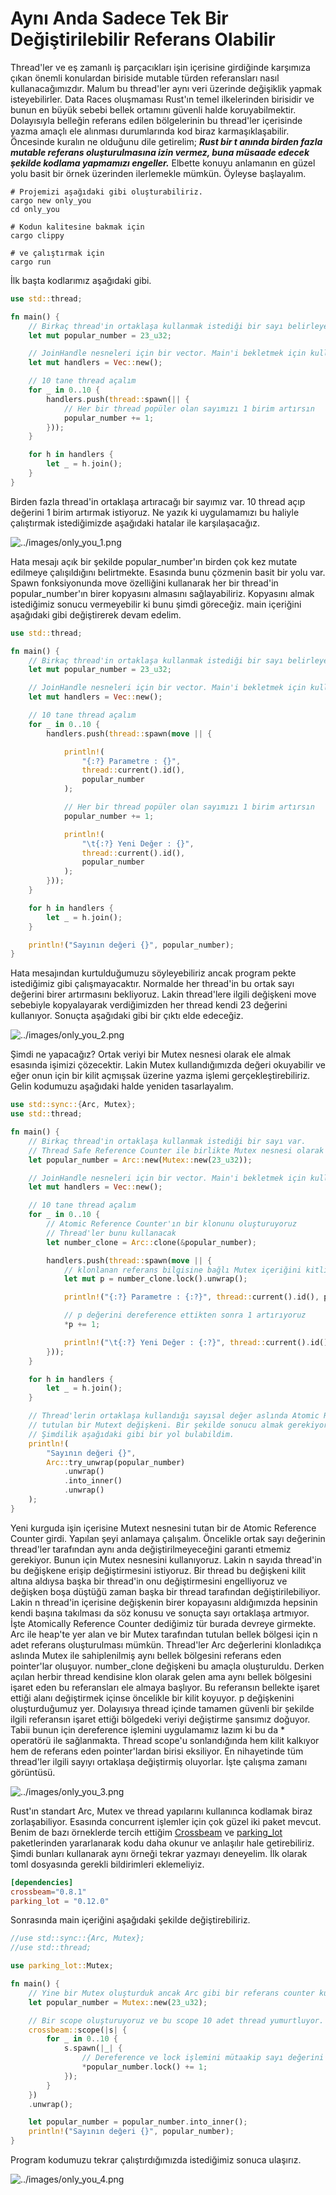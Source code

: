 # Aynı Anda Sadece Tek Bir Değiştirilebilir Referans Olabilir

Thread'ler ve eş zamanlı iş parçacıkları işin içerisine girdiğinde karşımıza çıkan önemli konulardan biriside mutable türden referansları nasıl kullanacağımızdır. Malum bu thread'ler aynı veri üzerinde değişiklik yapmak isteyebilirler. Data Races oluşmaması Rust'ın temel ilkelerinden birisidir ve bunun en büyük sebebi bellek ortamını güvenli halde koruyabilmektir. Dolayısıyla belleğin referans edilen bölgelerinin bu thread'ler içerisinde yazma amaçlı ele alınması durumlarında kod biraz karmaşıklaşabilir. Öncesinde kuralın ne olduğunu dile getirelim; ___Rust bir t anında birden fazla mutable referans oluşturulmasına izin vermez, buna müsaade edecek şekilde kodlama yapmamızı engeller.___ Elbette konuyu anlamanın en güzel yolu basit bir örnek üzerinden ilerlemekle mümkün. Öyleyse başlayalım.

```shell
# Projemizi aşağıdaki gibi oluşturabiliriz.
cargo new only_you
cd only_you

# Kodun kalitesine bakmak için
cargo clippy

# ve çalıştırmak için 
cargo run
```

İlk başta kodlarımız aşağıdaki gibi.

```rust
use std::thread;

fn main() {
    // Birkaç thread'in ortaklaşa kullanmak istediği bir sayı belirleyelim.
    let mut popular_number = 23_u32;

    // JoinHandle nesneleri için bir vector. Main'i bekletmek için kullanırız.
    let mut handlers = Vec::new();

    // 10 tane thread açalım
    for _ in 0..10 {
        handlers.push(thread::spawn(|| {
            // Her bir thread popüler olan sayımızı 1 birim artırsın
            popular_number += 1;
        }));
    }

    for h in handlers {
        let _ = h.join();
    }
}
```

Birden fazla thread'in ortaklaşa artıracağı bir sayımız var. 10 thread açıp değerini 1 birim artırmak istiyoruz. Ne yazık ki uygulamamızı bu haliyle çalıştırmak istediğimizde aşağıdaki hatalar ile karşılaşacağız.

![../images/only_you_1.png](../images/only_you_1.png)

Hata mesajı açık bir şekilde popular_number'ın birden çok kez mutate edilmeye çalışıldığını belirtmekte. Esasında bunu çözmenin basit bir yolu var. Spawn fonksiyonunda move özelliğini kullanarak her bir thread'in popular_number'ın birer kopyasını almasını sağlayabiliriz. Kopyasını almak istediğimiz sonucu vermeyebilir ki bunu şimdi göreceğiz. main içeriğini aşağıdaki gibi değiştirerek devam edelim.

```rust
use std::thread;

fn main() {
    // Birkaç thread'in ortaklaşa kullanmak istediği bir sayı belirleyelim.
    let mut popular_number = 23_u32;

    // JoinHandle nesneleri için bir vector. Main'i bekletmek için kullanırız.
    let mut handlers = Vec::new();

    // 10 tane thread açalım
    for _ in 0..10 {
        handlers.push(thread::spawn(move || {

            println!(
                "{:?} Parametre : {}",
                thread::current().id(),
                popular_number
            );

            // Her bir thread popüler olan sayımızı 1 birim artırsın
            popular_number += 1;

            println!(
                "\t{:?} Yeni Değer : {}",
                thread::current().id(),
                popular_number
            );
        }));
    }

    for h in handlers {
        let _ = h.join();
    }

    println!("Sayının değeri {}", popular_number);
}
```

Hata mesajından kurtulduğumuzu söyleyebiliriz ancak program pekte istediğimiz gibi çalışmayacaktır. Normalde her thread'in bu ortak sayı değerini birer artırmasını bekliyoruz. Lakin thread'lere ilgili değişkeni move sebebiyle kopyalayarak verdiğimizden her thread kendi 23 değerini kullanıyor. Sonuçta aşağıdaki gibi bir çıktı elde edeceğiz.

![../images/only_you_2.png](../images/only_you_2.png)

Şimdi ne yapacağız? Ortak veriyi bir Mutex nesnesi olarak ele almak esasında işimizi çözecektir. Lakin Mutex kullandığımızda değeri okuyabilir ve eğer onun için bir kilit açmışsak üzerine yazma işlemi gerçekleştirebiliriz. Gelin kodumuzu aşağıdaki halde yeniden tasarlayalım.

```rust
use std::sync::{Arc, Mutex};
use std::thread;

fn main() {
    // Birkaç thread'in ortaklaşa kullanmak istediği bir sayı var.
    // Thread Safe Reference Counter ile birlikte Mutex nesnesi olarak oluşturuyoruz
    let popular_number = Arc::new(Mutex::new(23_u32));

    // JoinHandle nesneleri için bir vector. Main'i bekletmek için kullanırız.
    let mut handlers = Vec::new();

    // 10 tane thread açalım
    for _ in 0..10 {
        // Atomic Reference Counter'ın bir klonunu oluşturuyoruz
        // Thread'ler bunu kullanacak
        let number_clone = Arc::clone(&popular_number);

        handlers.push(thread::spawn(move || {
            // klonlanan referans bilgisine bağlı Mutex içeriğini kitliyoruz
            let mut p = number_clone.lock().unwrap();

            println!("{:?} Parametre : {:?}", thread::current().id(), p);

            // p değerini dereference ettikten sonra 1 artırıyoruz
            *p += 1;

            println!("\t{:?} Yeni Değer : {:?}", thread::current().id(), p);
        }));
    }

    for h in handlers {
        let _ = h.join();
    }

    // Thread'lerin ortaklaşa kullandığı sayısal değer aslında Atomic Reference Counter tarafından
    // tutulan bir Mutext değişkeni. Bir şekilde sonucu almak gerekiyor.
    // Şimdilik aşağıdaki gibi bir yol bulabildim.
    println!(
        "Sayının değeri {}",
        Arc::try_unwrap(popular_number)
            .unwrap()
            .into_inner()
            .unwrap()
    );
}
```
Yeni kurguda işin içerisine Mutext nesnesini tutan bir de Atomic Reference Counter girdi. Yapılan şeyi anlamaya çalışalım. Öncelikle ortak sayı değerinin thread'ler tarafından aynı anda değiştirilmeyeceğini garanti etmemiz gerekiyor. Bunun için Mutex nesnesini kullanıyoruz. Lakin n sayıda thread'in bu değişkene erişip değiştirmesini istiyoruz. Bir thread bu değişkeni kilit altına aldıysa başka bir thread'in onu değiştirmesini engelliyoruz ve değişken boşa düştüğü zaman başka bir thread tarafından değiştirilebiliyor. Lakin n thread'in içerisine değişkenin birer kopayasını aldığımızda hepsinin kendi başına takılması da söz konusu ve sonuçta sayı ortaklaşa artmıyor. İşte Atomically Reference Counter dediğimiz tür burada devreye girmekte. Arc ile heap'te yer alan ve bir Mutex tarafından tutulan bellek bölgesi için n adet referans oluşturulması mümkün. Thread'ler Arc değerlerini klonladıkça aslında Mutex ile sahiplenilmiş aynı bellek bölgesini referans eden pointer'lar oluşuyor. number_clone değişkeni bu amaçla oluşturuldu. Derken açılan herbir thread kendisine klon olarak gelen ama aynı bellek bölgesini işaret eden bu referansları ele almaya başlıyor. Bu referansın bellekte işaret ettiği alanı değiştirmek içinse öncelikle bir kilit koyuyor. p değişkenini oluşturduğumuz yer. Dolayısıya thread içinde tamamen güvenli bir şekilde ilgili referansın işaret ettiği bölgedeki veriyi değiştirme şansımız doğuyor. Tabii bunun için dereference işlemini uygulamamız lazım ki bu da * operatörü ile sağlanmakta. Thread scope'u sonlandığında hem kilit kalkıyor hem de referans eden pointer'lardan birisi eksiliyor. En nihayetinde tüm thread'ler ilgili sayıyı ortaklaşa değiştirmiş oluyorlar. İşte çalışma zamanı görüntüsü.

![../images/only_you_3.png](../images/only_you_3.png)

Rust'ın standart Arc, Mutex ve thread yapılarını kullanınca kodlamak biraz zorlaşabiliyor. Esasında concurrent işlemler için çok güzel iki paket mevcut. Benim de bazı örneklerde tercih ettiğim [Crossbeam](https://crates.io/crates/crossbeam) ve [parking_lot](https://crates.io/crates/parking_lot) paketlerinden yararlanarak kodu daha okunur ve anlaşılır hale getirebiliriz. Şimdi bunları kullanarak aynı örneği tekrar yazmayı deneyelim. İlk olarak toml dosyasında gerekli bildirimleri eklemeliyiz.

```toml
[dependencies]
crossbeam="0.8.1"
parking_lot = "0.12.0"
```

Sonrasında main içeriğini aşağıdaki şekilde değiştirebiliriz.

```rust
//use std::sync::{Arc, Mutex};
//use std::thread;

use parking_lot::Mutex;

fn main() {
    // Yine bir Mutex oluşturduk ancak Arc gibi bir referans counter kullanmadık
    let popular_number = Mutex::new(23_u32);

    // Bir scope oluşturuyoruz ve bu scope 10 adet thread yumurtluyor.
    crossbeam::scope(|s| {
        for _ in 0..10 {
            s.spawn(|_| {
                // Dereference ve lock işlemini mütaakip sayı değerini bir artırıyoruz
                *popular_number.lock() += 1;
            });
        }
    })
    .unwrap();

    let popular_number = popular_number.into_inner();
    println!("Sayının değeri {}", popular_number);
}
```

Program kodumuzu tekrar çalıştırdığımızda istediğimiz sonuca ulaşırız.

![../images/only_you_4.png](../images/only_you_4.png)